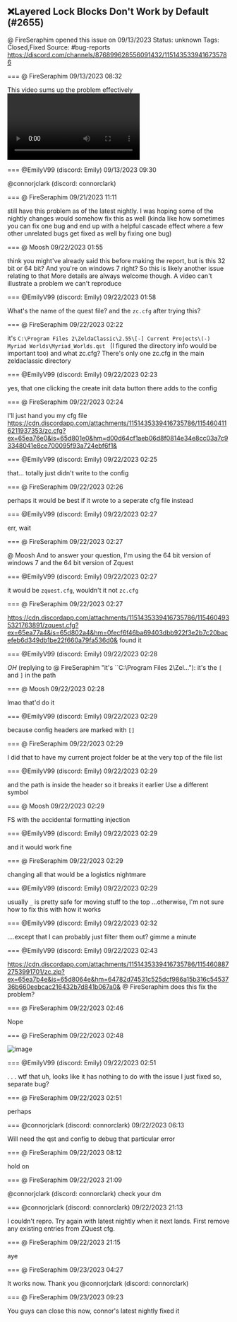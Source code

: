 ## ❌Layered Lock Blocks Don't Work by Default (#2655)
@ FireSeraphim opened this issue on 09/13/2023
Status: unknown
Tags: Closed,Fixed
Source: #bug-reports https://discord.com/channels/876899628556091432/1151435339416735786


=== @ FireSeraphim 09/13/2023 08:32

This video sums up the problem effectively
![image](https://cdn.discordapp.com/attachments/1151435339416735786/1151435339701952572/testing_ini_issues.mp4?ex=65e82a39&is=65d5b539&hm=dd5e5ad92923d837a5ce57a3c2c92d3ef54241f25ab6a08d59afd629b7856202&)

=== @EmilyV99 (discord: Emily) 09/13/2023 09:30

@connorjclark (discord: connorclark)

=== @ FireSeraphim 09/21/2023 11:11

still have this problem as of the latest nightly. I was hoping some of the nightly changes would somehow fix this as well (kinda like how sometimes you can fix one bug and end up with a helpful cascade effect where a few other unrelated bugs get fixed as well by fixing one bug)

=== @ Moosh 09/22/2023 01:55

think you might've already said this before making the report, but is this 32 bit or 64 bit? And you're on windows 7 right? So this is likely another issue relating to that
More details are always welcome though. A video can't illustrate a problem we can't reproduce

=== @EmilyV99 (discord: Emily) 09/22/2023 01:58

What's the name of the quest file?
and the `zc.cfg` after trying this?

=== @ FireSeraphim 09/22/2023 02:22

it's ``C:\Program Files 2\ZeldaClassic\2.55\[-] Current Projects\(-) Myriad Worlds\Myriad_Worlds.qst ``
(I figured the directory info would be important too)
and what zc.cfg? There's only one zc.cfg in the main zeldaclassic directory

=== @EmilyV99 (discord: Emily) 09/22/2023 02:23

yes, that one
clicking the create init data button there adds to the config

=== @ FireSeraphim 09/22/2023 02:24

I'll just hand you my cfg file
https://cdn.discordapp.com/attachments/1151435339416735786/1154604116211937353/zc.cfg?ex=65ea76e0&is=65d801e0&hm=d00d64cf1aeb06d8f0814e34e8cc03a7c93348041e8ce700095f93a724ebf6f1&

=== @EmilyV99 (discord: Emily) 09/22/2023 02:25

that... totally just didn't write to the config

=== @ FireSeraphim 09/22/2023 02:26

perhaps it would be best if it wrote to a seperate cfg file instead

=== @EmilyV99 (discord: Emily) 09/22/2023 02:27

err, wait

=== @ FireSeraphim 09/22/2023 02:27

@ Moosh And to answer your question, I'm using the 64 bit version of windows 7 and the 64 bit version of Zquest

=== @EmilyV99 (discord: Emily) 09/22/2023 02:27

it would be `zquest.cfg`, wouldn't it
not `zc.cfg`

=== @ FireSeraphim 09/22/2023 02:27


https://cdn.discordapp.com/attachments/1151435339416735786/1154604935321763891/zquest.cfg?ex=65ea77a4&is=65d802a4&hm=0fecf6f46ba69403dbb922f3e2b7c20bacefeb6d349db1be22f660a79fa536d0&
found it

=== @EmilyV99 (discord: Emily) 09/22/2023 02:28

*OH*
(replying to @ FireSeraphim "it's ``C:\Program Files 2\Zel…"): it's the `[` and `]` in the path

=== @ Moosh 09/22/2023 02:28

lmao
that'd do it

=== @EmilyV99 (discord: Emily) 09/22/2023 02:29

because config headers are marked with `[]`

=== @ FireSeraphim 09/22/2023 02:29

I did that to have my current project folder be at the very top of the file list

=== @EmilyV99 (discord: Emily) 09/22/2023 02:29

and the path is inside the header
so it breaks it earlier
Use a different symbol

=== @ Moosh 09/22/2023 02:29

FS with the accidental formatting injection

=== @EmilyV99 (discord: Emily) 09/22/2023 02:29

and it would work fine

=== @ FireSeraphim 09/22/2023 02:29

changing all that would be a logistics nightmare

=== @EmilyV99 (discord: Emily) 09/22/2023 02:29

usually `_` is pretty safe for moving stuff to the top
...otherwise, I'm not sure how to fix this with how it works

=== @EmilyV99 (discord: Emily) 09/22/2023 02:32

....except that I can probably just filter them out?
gimme a minute

=== @EmilyV99 (discord: Emily) 09/22/2023 02:43


https://cdn.discordapp.com/attachments/1151435339416735786/1154608872753991701/zc.zip?ex=65ea7b4e&is=65d8064e&hm=64782d74531c525dcf986a15b316c5453736b660eebcac216432b7d841b067a0&
@ FireSeraphim does this fix the problem?

=== @ FireSeraphim 09/22/2023 02:46

Nope

=== @ FireSeraphim 09/22/2023 02:48


![image](https://cdn.discordapp.com/attachments/1151435339416735786/1154610091706826762/Screen_Shot_006.PNG?ex=65ea7c71&is=65d80771&hm=96fefc5bcb67791dc7ca3253c0feae393a23b19ab5c85c6c09f0a584c9fe4c9a&)

=== @EmilyV99 (discord: Emily) 09/22/2023 02:51

. . . wtf
that uh, looks like it has nothing to do with the issue I just fixed
so, separate bug?

=== @ FireSeraphim 09/22/2023 02:51

perhaps

=== @connorjclark (discord: connorclark) 09/22/2023 06:13

Will need the qst and config to debug that particular error

=== @ FireSeraphim 09/22/2023 08:12

hold on

=== @ FireSeraphim 09/22/2023 21:09

@connorjclark (discord: connorclark) check your dm

=== @connorjclark (discord: connorclark) 09/22/2023 21:13

I couldn't repro. Try again with latest nightly when it next lands. First remove any existing entries from ZQuest cfg.

=== @ FireSeraphim 09/22/2023 21:15

aye

=== @ FireSeraphim 09/23/2023 04:27

It works now. Thank you @connorjclark (discord: connorclark)

=== @ FireSeraphim 09/23/2023 09:23

You guys can close this now, connor's latest nightly fixed it
